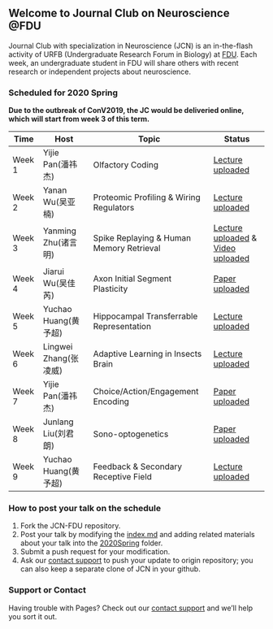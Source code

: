 ## Welcome to Journal Club on Neuroscience @FDU

Journal Club with specialization in Neuroscience (JCN) is an in-the-flash activity of URFB (Undergraduate Research Forum in Biology) at [FDU](http://www.fudan.edu.cn). Each week, an undergraduate student in FDU will share others with recent research or independent projects about neuroscience.

### Scheduled for 2020 Spring
**Due to the outbreak of ConV2019, the JC would be deliveried online, which will start from week 3 of this term.**


|  Time  |  Host  |  Topic  | Status |
| --- | --- | --- | --- |
|  Week 1 | Yijie Pan(潘祎杰) | Olfactory Coding |[Lecture uploaded](https://lingweizhang.github.io/JCN/2020Spring/01/JCN1.pdf) |
|  Week 2 | Yanan Wu(吴亚楠) | Proteomic Profiling & Wiring Regulators | [Lecture uploaded](https://lingweizhang.github.io/JCN/2020Spring/02/JCN2.pdf) |
|  Week 3 | Yanming Zhu(诸言明) | Spike Replaying & Human Memory Retrieval | [Lecture uploaded](https://lingweizhang.github.io/JCN/2020Spring/03/JCN3.pdf)  & [Video uploaded](https://lingweizhang.github.io/JCN/2020Spring/03/JCN3.mp4)  |
|  Week 4 | Jiarui Wu(吴佳芮) |  Axon Initial Segment Plasticity | [Paper uploaded](https://lingweizhang.github.io/JCN/2020Spring/04/JCN4.pdf)|
|  Week 5 | Yuchao Huang(黄予超) | Hippocampal Transferrable Representation | [Lecture uploaded](https://lingweizhang.github.io/JCN/2020Spring/05/JCN5.pdf)|
|  Week 6 | Lingwei Zhang(张凌威) | Adaptive Learning in Insects Brain | [Lecture uploaded](https://lingweizhang.github.io/JCN/2020Spring/06/JCN6.pdf)|
|  Week 7 | Yijie Pan(潘祎杰) |Choice/Action/Engagement Encoding | [Paper uploaded](https://lingweizhang.github.io/JCN/2020Spring/07/JCN7.pdf)|
|  Week 8 | Junlang Liu(刘君朗) | Sono-optogenetics| [Paper uploaded](https://lingweizhang.github.io/JCN/2020Spring/08/JCN8.pdf) |
|  Week 9 | Yuchao Huang(黄予超) | Feedback & Secondary Receptive Field | [Lecture uploaded](https://lingweizhang.github.io/JCN/2020Spring/09/JCN9.pdf)|

### How to post your talk on the schedule

1. Fork the JCN-FDU repository.
2. Post your talk by modifying the [index.md](https://github.com/LingweiZhang/JCN-FDU) and adding related materials about your talk into the [2020Spring](https://github.com/LingweiZhang/JCN-FDU) folder.
3. Submit a push request for your modification.
4. Ask our [contact support](mailto:lwzhang921@gmail.com) to push your update to origin repository; you can also keep a separate clone of JCN in your github.


### Support or Contact

Having trouble with Pages? Check out our [contact support](mailto:lwzhang921@gmail.com) and we’ll help you sort it out.
